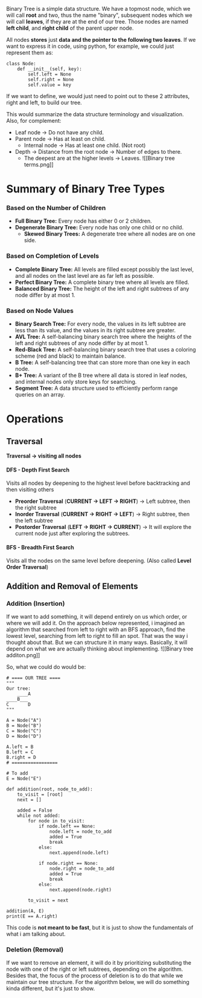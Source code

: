 Binary Tree is a simple data structure. We have a topmost node, which we will call **root** and two, thus the name "binary", subsequent nodes which we will call **leaves**, if they are at the end of our tree. Those nodes are named **left child**, and **right child** of the parent upper node.

All nodes **stores** just **data and the pointer to the following two leaves**.
If we want to express it in code, using python, for example, we could just represent them as:
```
class Node:
	def __init__(self, key):
		self.left = None
		self.right = None
		self.value = key
```

If we want to define, we would just need to point out to these 2 attributes, right and left, to build our tree.

This would summarize the data structure terminology and visualization.
Also, for complement:
- Leaf node -> Do not have any child.
- Parent node -> Has at least on child.
	- Internal node -> Has at least one child. (Not root)
- Depth -> Distance from the root node -> Number of edges to there.
	- The deepest are at the higher levels -> Leaves.
![[Binary tree terms.png]]

# Summary of Binary Tree Types

### Based on the Number of Children

- **Full Binary Tree:** Every node has either 0 or 2 children.
- **Degenerate Binary Tree:** Every node has only one child or no child.
    - **Skewed Binary Trees:** A degenerate tree where all nodes are on one side.

### Based on Completion of Levels

- **Complete Binary Tree:** All levels are filled except possibly the last level, and all nodes on the last level are as far left as possible.
- **Perfect Binary Tree:** A complete binary tree where all levels are filled.
- **Balanced Binary Tree:** The height of the left and right subtrees of any node differ by at most 1.

### Based on Node Values

- **Binary Search Tree:** For every node, the values in its left subtree are less than its value, and the values in its right subtree are greater.
- **AVL Tree:** A self-balancing binary search tree where the heights of the left and right subtrees of any node differ by at most 1. 
- **Red-Black Tree:** A self-balancing binary search tree that uses a coloring scheme (red and black) to maintain balance.
- **B Tree:** A self-balancing tree that can store more than one key in each node.
- **B+ Tree:** A variant of the B tree where all data is stored in leaf nodes, and internal nodes only store keys for searching.
- **Segment Tree:** A data structure used to efficiently perform range queries on an array.


# Operations
## Traversal 
**Traversal -> visiting all nodes**
#### **DFS** - Depth First Search
Visits all nodes by deepening to the highest level before backtracking and then visiting others
- **Preorder Traversal** (**CURRENT -> LEFT -> RIGHT**) -> Left subtree, then the right subtree
- **Inorder Traversal** (**CURRENT -> RIGHT -> LEFT**) -> Right subtree, then the left subtree
- **Postorder Traversal** (**LEFT -> RIGHT -> CURRENT**) -> It will explore the current node just after exploring the subtrees.

#### BFS - Breadth First Search
Visits all the nodes on the same level before deepening. (Also called **Level Order Traversal**)

## Addition and Removal of Elements

### Addition (Insertion)
If we want to add something, it will depend entirely on us which order, or where we will add it. On the approach below represented, i imagined an algorithm that searched from left to right with an BFS approach, find the lowest level, searching from left to right to fill an spot. That was the way i thought about that. But we can structure it in many ways. Basically, it will depend on what we are actually thinking about implementing. 
![[Binary tree additon.png]]

So, what we could do would be:
```
# ==== OUR TREE ====
"""
Our tree:
    ____A
____B___       
C       D
"""

A = Node("A")
B = Node("B")
C = Node("C")
D = Node("D")

A.left = B
B.left = C
B.right = D
# =================

# To add
E = Node("E")

def addition(root, node_to_add):
    to_visit = [root]
    next = []

    added = False
    while not added:
        for node in to_visit:
            if node.left == None:
                node.left = node_to_add
                added = True
                break
            else:
                next.append(node.left)

            if node.right == None:
                node.right = node_to_add
                added = True
                break
            else:
                next.append(node.right)
        
        to_visit = next

addition(A, E)
print(E == A.right)
```

This code is **not meant to be fast**, but it is just to show the fundamentals of what i am talking about.

### Deletion (Removal)
If we want to remove an element, it will do it by prioritizing substituting the node with one of the right or left subtrees, depending on the algorithm. Besides that, the focus of the process of deletion is to do that while we maintain our tree structure.
For the algorithm below, we will do something kinda different, but it's just to show.